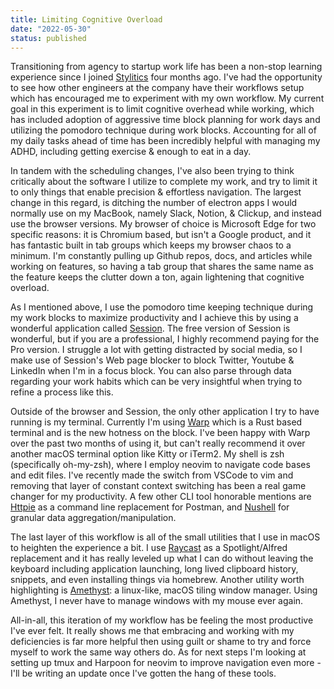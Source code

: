 ```yaml
---
title: Limiting Cognitive Overload
date: "2022-05-30"
status: published
---
```


Transitioning from agency to startup work life has been a non-stop learning experience since I joined [Stylitics](http://stylitics.com) four months ago. I've had the opportunity to see how other engineers at the company have their workflows setup which has encouraged me to experiment with my own workflow. My current goal in this experiment is to limit cognitive overhead while working, which has included adoption of aggressive time block planning for work days and utilizing the pomodoro technique during work blocks. Accounting for all of my daily tasks ahead of time has been incredibly helpful with managing my ADHD, including getting exercise & enough to eat in a day.

In tandem with the scheduling changes, I've also been trying to think critically about the software I utilize to complete my work, and try to limit it to only things that enable precision & effortless navigation. The largest change in this regard, is ditching the number of electron apps I would normally use on my MacBook, namely Slack, Notion, & Clickup, and instead use the browser versions. My browser of choice is Microsoft Edge for two specific reasons: it is Chromium based, but isn't a Google product, and it has fantastic built in tab groups which keeps my browser chaos to a minimum. I'm constantly pulling up Github repos, docs, and articles while working on features, so having a tab group that shares the same name as the feature keeps the clutter down a ton, again lightening that cognitive overload.  

As I mentioned above, I use the pomodoro time keeping technique during my work blocks to maximize productivity and I achieve this by using a wonderful application called [Session](https://www.stayinsession.com/). The free version of Session is wonderful, but if you are a professional, I highly recommend paying for the Pro version. I struggle a lot with getting distracted by social media, so I make use of Session's Web page blocker to block Twitter, Youtube & LinkedIn when I'm in a focus block. You can also parse through data regarding your work habits which can be very insightful when trying to refine a process like this.

Outside of the browser and Session, the only other application I try to have running is my terminal. Currently I'm using [Warp](https://www.warp.dev/) which is a Rust based terminal and is the new hotness on the block. I've been happy with Warp over the past two months of using it, but can't really recommend it over another macOS terminal option like Kitty or iTerm2. My shell is zsh (specifically oh-my-zsh), where I employ neovim to navigate code bases and edit files. I've recently made the switch from VSCode to vim and removing that layer of constant context switching has been a real game changer for my productivity.  A few other CLI tool honorable mentions are [Httpie](https://httpie.io/) as a command line replacement for Postman, and [Nushell](https://www.nushell.sh/) for granular data aggregation/manipulation.

The last layer of this workflow is all of the small utilities that I use in macOS to heighten the experience a bit. I use [Raycast](https://www.raycast.com/) as a Spotlight/Alfred replacement and it has really leveled up what I can do without leaving the keyboard including application launching, long lived clipboard history, snippets, and even installing things via homebrew. Another utility worth highlighting is [Amethyst](https://ianyh.com/amethyst/): a linux-like, macOS tiling window manager. Using Amethyst, I never have to manage windows with my mouse ever again.


All-in-all, this iteration of my workflow has be feeling the most productive I've ever felt. It really shows me that embracing and working with my deficiencies is far more helpful then using guilt or shame to try and force myself to work the same way others do. As for next steps I'm looking at setting up tmux and Harpoon for neovim to improve navigation even more - I'll be writing an update once I've gotten the hang of these tools. 


